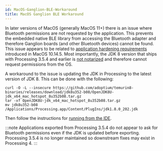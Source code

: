 ```yaml
---
id: MacOS-Ganglion-BLE-Workaround
title: MacOS Ganglion BLE Workaround
---
```


In later versions of MacOS (generally MacOS 11+) there is an issue where Bluetooth permissions are not requested by the application. This prevents the embedded native BLE library from accessing the Bluetooth adapter and therefore Ganglion boards (and other Bluetooth devices) cannot be found. This issue appears to be related to [application hardening requirements](https://developer.apple.com/documentation/security/notarizing_macos_software_before_distribution) introduced in MacOS 10.14.5. Most importantly, the JDK 8 version that ships with Processing 3.5.4 and earlier is [not notarized](https://github.com/adoptium/temurin-build/issues/1130) and therefore cannot request permissions from the OS.

A workaround to the issue is updating the JDK in Processing to the latest version of JDK 8. This can be done with the following:

```
curl -O -L --insecure https://github.com/adoptium/temurin8-binaries/releases/download/jdk8u352-b08/OpenJDK8U-jdk_x64_mac_hotspot_8u352b08.tar.gz
tar -xf OpenJDK8U-jdk_x64_mac_hotspot_8u352b08.tar.gz
mv jdk8u352-b08 /Applications/Processing.app/Content/PlugIns/jdk1.8.0_202.jdk
```

Then follow the instructions for [running from the IDE](../../Software/OpenBCISoftware/GUIDocs/#running-the-openbci-gui-from-the-processing-ide).

:::note
Applications exported from Processing 3.5.4 do not appear to ask for Bluetooth permissions even if the JDK is updated before exporting. Processing 3.5.4 is no longer maintained so downstream fixes may exist in Processing 4.
:::